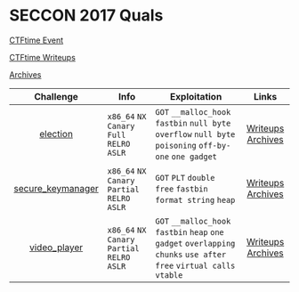 # SECCON 2017 Quals

[CTFtime Event](https://ctftime.org/event/512)

[CTFtime Writeups](https://ctftime.org/event/512/tasks/)

[Archives](https://github.com/sajjadium/ctf-archives/tree/master/ctfs/ctfs/SECCON/2017/Quals/)

| Challenge   | Info               | Exploitation         | Links     |
|:-----------:|--------------------|----------------------|:---------:|
| [election](election) | `x86_64` `NX` `Canary` `Full RELRO` `ASLR` | `GOT` `__malloc_hook` `fastbin` `null byte overflow` `null byte poisoning` `off-by-one` `one gadget` | [Writeups](https://ctftime.org/task/5040) [Archives](https://github.com/sajjadium/ctf-archives/tree/master/ctfs/SECCON/2017/Quals/election) |
| [secure_keymanager](secure_keymanager) | `x86_64` `NX` `Canary` `Partial RELRO` `ASLR` | `GOT` `PLT` `double free` `fastbin` `format string` `heap` | [Writeups](https://ctftime.org/task/5041) [Archives](https://github.com/sajjadium/ctf-archives/tree/master/ctfs/SECCON/2017/Quals/secure_keymanager) |
| [video_player](video_player) | `x86_64` `NX` `Canary` `Partial RELRO` `ASLR` | `GOT` `__malloc_hook` `fastbin` `heap` `one gadget` `overlapping chunks` `use after free` `virtual calls` `vtable` | [Writeups](https://ctftime.org/task/5051) [Archives](https://github.com/sajjadium/ctf-archives/tree/master/ctfs/SECCON/2017/Quals/video_player) |
